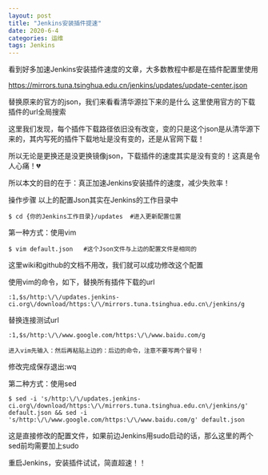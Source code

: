 ```yaml
---
layout: post
title: "Jenkins安装插件提速"
date: 2020-6-4
categories: 运维
tags: Jenkins
--- 
```



看到好多加速Jenkins安装插件速度的文章，大多数教程中都是在插件配置里使用

https://mirrors.tuna.tsinghua.edu.cn/jenkins/updates/update-center.json

替换原来的官方的json，我们来看看清华源拉下来的是什么 这里使用官方的下载插件的url全局搜索



这里我们发现，每个插件下载路径依旧没有改变，变的只是这个json是从清华源下来的，其内写死的插件下载地址是没有变的，还是从官网下载！

所以无论是更换还是没更换镜像json，下载插件的速度其实是没有变的！这真是令人心痛！💔​

所以本文的目的在于：真正加速Jenkins安装插件的速度，减少失败率！

操作步骤
以上的配置Json其实在Jenkins的工作目录中

```
$ cd {你的Jenkins工作目录}/updates  #进入更新配置位置
```
第一种方式：使用vim
```
$ vim default.json   #这个Json文件与上边的配置文件是相同的
```
这里wiki和github的文档不用改，我们就可以成功修改这个配置

使用vim的命令，如下，替换所有插件下载的url

```
:1,$s/http:\/\/updates.jenkins-ci.org\/download/https:\/\/mirrors.tuna.tsinghua.edu.cn\/jenkins/g
```

替换连接测试url

```
:1,$s/http:\/\/www.google.com/https:\/\/www.baidu.com/g
```


`进入vim先输入：然后再粘贴上边的：后边的命令，注意不要写两个冒号！`

修改完成保存退出:wq

第二种方式：使用sed
```
$ sed -i 's/http:\/\/updates.jenkins-ci.org\/download/https:\/\/mirrors.tuna.tsinghua.edu.cn\/jenkins/g' default.json && sed -i 's/http:\/\/www.google.com/https:\/\/www.baidu.com/g' default.json
```

这是直接修改的配置文件，如果前边Jenkins用sudo启动的话，那么这里的两个sed前均需要加上sudo

重启Jenkins，安装插件试试，简直超速！！